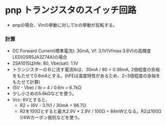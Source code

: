 # pnp トランジスタのスイッチ回路
- pnpの場合、Vinの挙動に対してIcの挙動が反転する。
### 計算
- DC Forward Current(標準電流): 30mA, Vf: 3.1V(Vfmax:3.6V)の高輝度LED(OSR5JA3Z74A)の場合
- 2SA1015はhfe: 80, Vbe(sat): 1.1V
- トランジスターのＢに流す電流Ibは、30mA / 80 = 0.38mA, 2倍程度の余裕をもたせて0.6mAとする。(hFEは温度特性があるため、2~3倍程度の余裕をもたせて計算)
- (5V - Vbe) / Ib = 4 / 0.6m = 6.7kΩ
- 少し小さめの5.6kΩなどを使う。
- Vcc: 6Vとすると、
  - R2 = (6V - 3.1V) / 30mA = 96.7Ω
  - R2を100Ωとすると最大2.9V * 2.9V / 100Ω = 84mWとなる。R2は100Ω 1/4Wカーボン抵抗などを使う。
